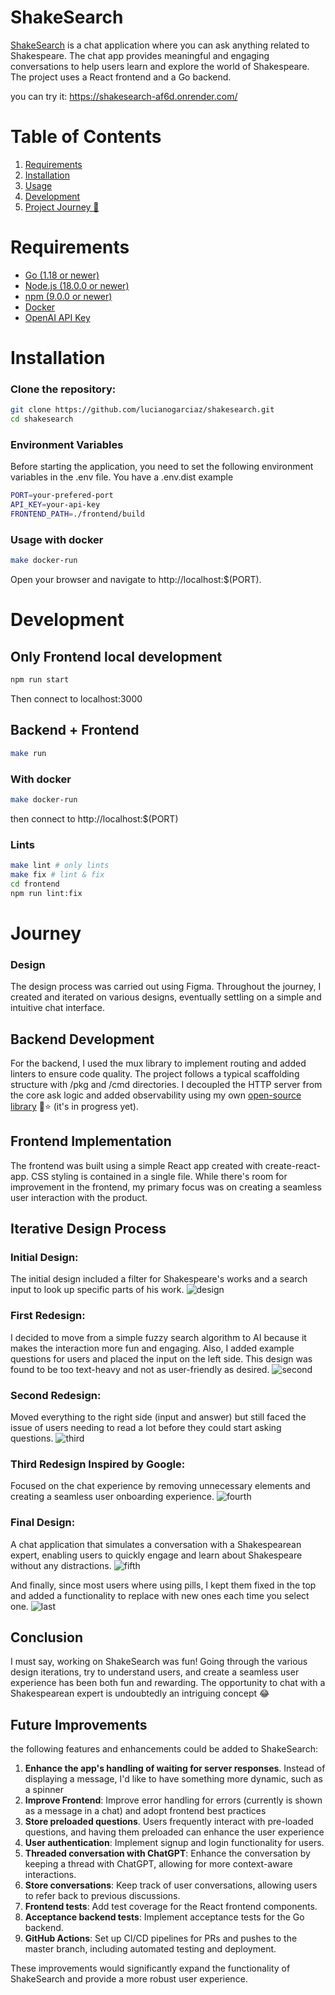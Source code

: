 # ShakeSearch

[ShakeSearch](https://shakesearch-af6d.onrender.com/) is a chat application where you can ask anything related to Shakespeare.
The chat app provides meaningful and engaging conversations to help users learn and explore the world of Shakespeare.
The project uses a React frontend and a Go backend.

you can try it: https://shakesearch-af6d.onrender.com/

# Table of Contents

1. [Requirements](#Requirements)
2. [Installation](#Installation)
3. [Usage](#Usage)
4. [Development](#Development)
5. [Project Journey 🚀](#Journey)

# Requirements
* [Go (1.18 or newer)](https://go.dev/doc/install)
* [Node.js (18.0.0 or newer)](https://nodejs.org/en/download)
* [npm (9.0.0 or newer)](https://docs.npmjs.com/getting-started)
* [Docker](https://docs.docker.com/get-docker/)
* [OpenAI API Key](https://platform.openai.com/account/api-keys)

# Installation
### Clone the repository:
```sh
git clone https://github.com/lucianogarciaz/shakesearch.git
cd shakesearch
```
### Environment Variables
Before starting the application, you need to set the following environment variables in the .env file.
You have a .env.dist example

```sh
PORT=your-prefered-port
API_KEY=your-api-key
FRONTEND_PATH=./frontend/build
```

### Usage with docker
```sh
make docker-run
```
Open your browser and navigate to http://localhost:$(PORT).


# Development
## Only Frontend local development
```sh
npm run start
```
Then connect to localhost:3000

## Backend + Frontend
```sh
make run
```
### With docker
```sh
make docker-run
```
then connect to http://localhost:$(PORT)
### Lints
```sh
make lint # only lints
make fix # lint & fix
cd frontend
npm run lint:fix
```

# Journey
### Design
The design process was carried out using Figma.
Throughout the journey, I created and iterated on various designs, eventually settling on a simple and intuitive chat interface.

## Backend Development
For the backend, I used the mux library to implement routing and added linters to ensure code quality.
The project follows a typical scaffolding structure with /pkg and /cmd directories.
I decoupled the HTTP server from the core ask logic
and added observability using my own [open-source library](https://github.com/lucianogarciaz/kit) 🙂⭐ (it's in progress yet).

## Frontend Implementation
The frontend was built using a simple React app created with create-react-app.
CSS styling is contained in a single file. While there's room for improvement in the frontend,
my primary focus was on creating a seamless user interaction with the product.

## Iterative Design Process
### Initial Design:
The initial design included a filter for Shakespeare's works and a search input to look up specific parts of his work.
![design](./design/first.png)

### First Redesign:
I decided to move from a simple fuzzy search algorithm to AI because it makes the interaction more fun and engaging.
Also, I added example questions for users and placed the input on the left side.
This design was found to be too text-heavy and not as user-friendly as desired.
![second](./design/second.png)

### Second Redesign:
Moved everything to the right side (input and answer) but still faced the issue of users needing to read a lot before they could start asking questions.
![third](./design/third.png)

### Third Redesign Inspired by Google:
Focused on the chat experience by removing unnecessary elements and creating a seamless user onboarding experience.
![fourth](./design/fourth.png)

### Final Design:
A chat application that simulates a conversation with a Shakespearean expert, enabling users to quickly engage and learn about Shakespeare without any distractions.
![fifth](./design/fifth.png)

And finally, since most users where using pills, I kept them fixed in the top and added a functionality to replace with
new ones each time you select one.
![last](./design/last.png)

## Conclusion
I must say, working on ShakeSearch was fun!
Going through the various design iterations, try to understand users, and create a seamless user experience has been both fun and rewarding.
The opportunity to chat with a Shakespearean expert is undoubtedly an intriguing concept 😂

## Future Improvements
the following features and enhancements could be added to ShakeSearch:
1. **Enhance the app's handling of waiting for server responses**. Instead of displaying a message, I'd like to have something more dynamic, such as a spinner
2. **Improve Frontend**: Improve error handling for errors (currently is shown as a message in a chat) and adopt frontend best practices
3. **Store preloaded questions**. Users frequently interact with pre-loaded questions, and having them preloaded can enhance the user experience
4. **User authentication**: Implement signup and login functionality for users.
5. **Threaded conversation with ChatGPT**: Enhance the conversation by keeping a thread with ChatGPT, allowing for more context-aware interactions.
6. **Store conversations**: Keep track of user conversations, allowing users to refer back to previous discussions.
7. **Frontend tests**: Add test coverage for the React frontend components.
8. **Acceptance backend tests**: Implement acceptance tests for the Go backend.
9. **GitHub Actions**: Set up CI/CD pipelines for PRs and pushes to the master branch, including automated testing and deployment.

These improvements would significantly expand the functionality of ShakeSearch and provide a more robust user experience.
